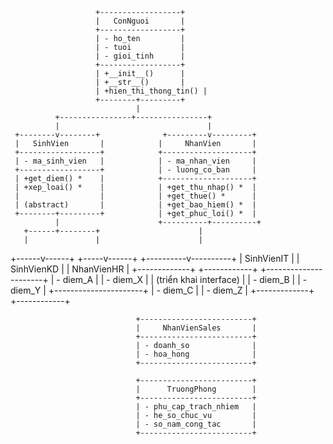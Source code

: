                        +------------------+
                       |   ConNguoi       |
                       +------------------+
                       | - ho_ten         |
                       | - tuoi           |
                       | - gioi_tinh      |
                       +------------------+
                       | +__init__()      |
                       | +__str__()       |
                       | +hien_thi_thong_tin() |
                       +--------+---------+
                                |
              +----------------+----------------+
              |                                 |
     +--------v--------+              +---------v---------+
     |   SinhVien       |            |     NhanVien       |
     +------------------+            +--------------------+
     | - ma_sinh_vien   |            | - ma_nhan_vien     |
     +------------------+            | - luong_co_ban     |
     | +get_diem() *    |            +--------------------+
     | +xep_loai() *    |            | +get_thu_nhap() *  |
     |                  |            | +get_thue() *      |
     | (abstract)       |            | +get_bao_hiem() *  |
     +--------+---------+            | +get_phuc_loi() *  |
              |                      +----------+----------+
       +------+--------+                      |
       |               |                      |
+------v------+  +-----v------+    +----------v----------+
| SinhVienIT  |  | SinhVienKD |    |     NhanVienHR      |
+-------------+  +------------+    +----------------------+
| - diem_A    |  | - diem_X   |    | (triển khai interface) |
| - diem_B    |  | - diem_Y   |    +----------------------+
| - diem_C    |  | - diem_Z   |
+-------------+  +------------+

                                +-------------------------+
                                |     NhanVienSales       |
                                +-------------------------+
                                | - doanh_so              |
                                | - hoa_hong              |
                                +-------------------------+

                                +-------------------------+
                                |      TruongPhong        |
                                +-------------------------+
                                | - phu_cap_trach_nhiem   |
                                | - he_so_chuc_vu         |
                                | - so_nam_cong_tac       |
                                +-------------------------+
